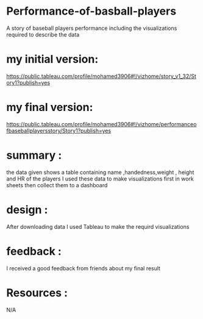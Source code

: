 # Performance-of-basball-players
A story of baseball players performance including the visualizations required to describe the data
# my initial version:
https://public.tableau.com/profile/mohamed3906#!/vizhome/story_v1_32/Story1?publish=yes
# my final version:
https://public.tableau.com/profile/mohamed3906#!/vizhome/performanceofbaseballplayersstory/Story1?publish=yes
# summary :
the data given shows a table containing name ,handedness,weight , height and HR of the players
I used these data to make visualizations first in work sheets then collect them to a dashboard

# design :
After downloading data I used Tableau to make the requird visualizations

# feedback : 
I received a good feedback from friends about my final result

# Resources :
N/A






